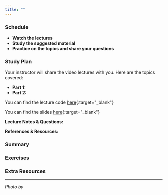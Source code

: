 ```yaml
---
title: ""
---
```


### Schedule

  - **Watch the lectures**
  - **Study the suggested material**
  - **Practice on the topics and share your questions**

### Study Plan

  Your instructor will share the video lectures with you. Here are the topics covered:

  - **Part 1:** 
  - **Part 2:** 

  You can find the lecture code [here](./assets/code/day01/){:target="_blank"}

  You can find the slides [here](https://learn.js.org/learn/nodejs/introduction.html#/){:target="_blank"}

  **Lecture Notes & Questions:**

  **References & Resources:**

### Summary

### Exercises

### Extra Resources

  ---

  _Photo by []()_
